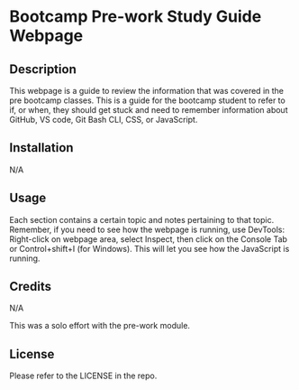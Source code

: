 # Bootcamp Pre-work Study Guide Webpage

## Description

This webpage is a guide to review the information that was covered in the pre bootcamp classes.  This is a guide for the bootcamp student to refer to if, or when, they should get stuck and need to remember information about GitHub, VS code, Git Bash CLI, CSS, or JavaScript.

## Installation

N/A

## Usage

Each section contains a certain topic and notes pertaining to that topic. 
Remember, if you need to see how the webpage is running, use DevTools: Right-click on webpage area, select Inspect, then click on the Console Tab or Control+shift+I (for Windows).  This will let you see how the JavaScript is running.

<!-- To add a screenshot, create an `assets/images` folder in your repository and upload your screenshot to it. Then, using the relative file path, add it to your README using the following syntax:

![alt text](assets/images/screenshot.png) -->

## Credits

N/A

This was a solo effort with the pre-work module.


## License

<!--If you need help choosing a license, refer to [https://choosealicense.com/](https://choosealicense.com/). -->

Please refer to the LICENSE in the repo.
<!--
## Badges

![badmath](https://img.shields.io/github/languages/top/nielsenjared/badmath)

Badges aren't necessary, but they demonstrate street cred. Badges let other developers know that you know what you're doing. Check out the badges hosted by [shields.io](https://shields.io/). You may not understand what they all represent now, but you will in time.

## Features

If your project has a lot of features, list them here.

## How to Contribute

If you created an application or package and would like other developers to contribute to it, you can include guidelines for how to do so. The [Contributor Covenant](https://www.contributor-covenant.org/) is an industry standard, but you can always write your own if you'd prefer.

## Tests

Go the extra mile and write tests for your application. Then provide examples on how to run them here. 
-->